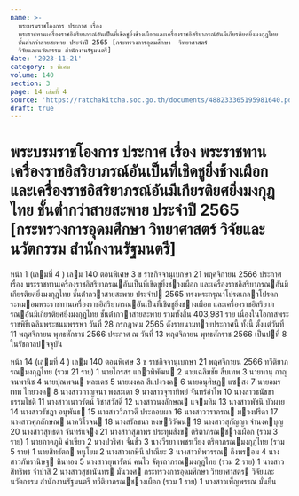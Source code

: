 ```yaml
---
name: >-
  พระบรมราชโองการ ประกาศ เรื่อง
  พระราชทานเครื่องราชอิสริยาภรณ์อันเป็นที่เชิดชูยิ่งช้างเผือกและเครื่องราชอิสริยาภรณ์อันมีเกียรติยศยิ่งมงกุฎไทย
  ชั้นต่ำกว่าสายสะพาย ประจำปี 2565 [กระทรวงการอุดมศึกษา  วิทยาศาสตร์ 
  วิจัยและนวัตกรรม สำนักงานรัฐมนตรี]
date: '2023-11-21'
category: ข พิเศษ
volume: 140
section: 3
page: 14 เล่มที่ 4
source: 'https://ratchakitcha.soc.go.th/documents/488233365195981640.pdf'
draft: true
---
```


# พระบรมราชโองการ ประกาศ เรื่อง พระราชทานเครื่องราชอิสริยาภรณ์อันเป็นที่เชิดชูยิ่งช้างเผือกและเครื่องราชอิสริยาภรณ์อันมีเกียรติยศยิ่งมงกุฎไทย ชั้นต่ำกว่าสายสะพาย ประจำปี 2565 [กระทรวงการอุดมศึกษา  วิทยาศาสตร์  วิจัยและนวัตกรรม สำนักงานรัฐมนตรี]

หน้า 1 (เลมที่ 4 ) เลม 140 ตอนพิเศษ 3 ข ราชกิจจานุเบกษา 21 พฤศจิกายน 2566 ประกาศ เรื่อง พระราชทานเครื่องราชอิสริยาภรณอันเป็นที่เชิดชูยิ่งชางเผือก และเครื่องราชอิสริยาภรณอันมีเกียรติยศยิ่งมงกุฎไทย ชั้นต่ํากวาสายสะพาย ประจําป 2565 ทรงพระกรุณาโปรดเกลาโปรดกระหมอมพระราชทานเครื่องราชอิสริยาภรณอันเป็นที่เชิดชูยิ่งชางเผือก และเครื่องราชอิสริยาภรณอันมีเกียรติยศยิ่งมงกุฎไทย ชั้นต่ํากวาสายสะพาย รวมทั้งสิ้น 403,981 ราย เนื่องในโอกาสพระราชพิธีเฉลิมพระชนมพรรษา วันที่ 28 กรกฎาคม 2565 ดังรายนามทายประกาศนี้ ทั้งนี้ ตั้งแต่วันที่ 11 พฤศจิกายน พุทธศักราช 2566 ประกาศ ณ วันที่ 13 พฤศจิกายน พุทธศักราช 2566 เป็นปที่ 8 ในรัชกาลปจจุบัน

หน้า 14 (เลมที่ 4 ) เลม 140 ตอนพิเศษ 3 ข ราชกิจจานุเบกษา 21 พฤศจิกายน 2566 ทวีติยาภรณมงกุฎไทย (รวม 21 ราย) 1 นายไกรสร แกวพิพัฒน 2 นายเฉลิมชัย สืบเทพ 3 นายทานุ กาญจนพานิช 4 นายปุณพจน พละเดช 5 นายมงคล สีแปงวงค 6 นายอนุศิษฏ แซสง 7 นายอมรเทพ ไกยวงค 8 นางสาวกาญจนา พงสะเดา 9 นางสาวจุฑาทิพย์ จันทร์อําไพ 10 นางสาวธนัชชา ธรรมโชติ 11 นางสาวเนาวรัตน์ วิชาสวัสดิ์ 12 นางสาวนงลักษณ แจมทิม 13 นางสาวพัชนี บัวผาย 14 นางสาวรัชฎา อนุพันธ 15 นางสาววิภาวดี ประกอบผล 16 นางสาววราภรณ มวงปรีดา 17 นางสาวศุภลักษณ นาควิโรจน 18 นางสรัลชนา หงษวิวัฒน 19 นางสาวสุกัญญา จํานงคบุญ 20 นางสาวสุทธดา จันทร์แจง 21 นางสาวสุภาพร ประทุมสังข ตริตาภรณชางเผือก (รวม 3 ราย) 1 นายภาคภูมิ คําเขียว 2 นางปวริศา จั่นขั้ว 3 นางวีรยา เพชรเวียง ตริตาภรณมงกุฎไทย (รวม 5 ราย) 1 นายสิทธัตถ หนูโยม 2 นางสาวเกษินี ปาณียะ 3 นางสาวทิพวรรณ ถึงพรอม 4 นางสาวภัทรานิษฐ หินทอง 5 นางสาวยุพารัตน์ คนไว จัตุรถาภรณมงกุฎไทย (รวม 2 ราย) 1 นางสาวสิทธิพร จําปาสี 2 นางสาวสุชานันทร มั่นวงศ กระทรวงการอุดมศึกษา วิทยาศาสตร วิจัยและนวัตกรรม สํานักงานรัฐมนตรี ทวีติยาภรณชางเผือก (รวม 1 ราย) 1 นางสาวเพ็ญพรรณ มั่นยืน
